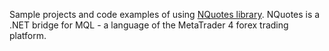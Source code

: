 Sample projects and code examples of using [NQuotes library](http://www.nquotes.net).
NQuotes is a .NET bridge for MQL - a language of the MetaTrader 4 forex trading platform.
